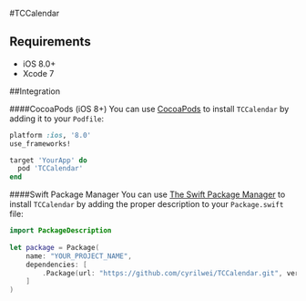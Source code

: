 #TCCalendar

## Requirements

- iOS 8.0+
- Xcode 7

##Integration

####CocoaPods (iOS 8+)
You can use [CocoaPods](http://cocoapods.org/) to install `TCCalendar` by adding it to your `Podfile`:
```ruby
platform :ios, '8.0'
use_frameworks!

target 'YourApp' do
  pod 'TCCalendar'
end
```
  
####Swift Package Manager
You can use [The Swift Package Manager](https://swift.org/package-manager) to install `TCCalendar` by adding the proper description to your `Package.swift` file:
```swift
import PackageDescription
  
let package = Package(
    name: "YOUR_PROJECT_NAME",
    dependencies: [
        .Package(url: "https://github.com/cyrilwei/TCCalendar.git", versions: "0.1" ..< Version.max)
    ]
)
```
